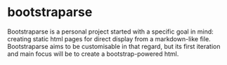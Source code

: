 # bootstraparse
Bootstraparse is a personal project started with a specific goal in mind: creating static html pages for direct display from a markdown-like file.
Bootstraparse aims to be customisable in that regard, but its first iteration and main focus will be to create a bootstrap-powered html.
